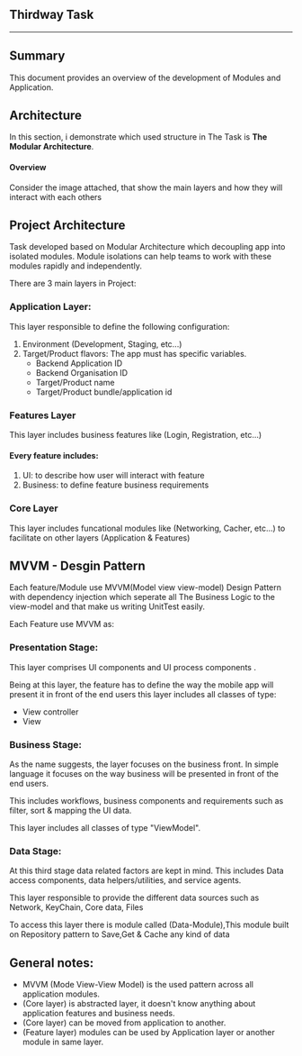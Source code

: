 Thirdway Task
---
---

## Summary

This document provides an overview of the development of Modules and Application.


## Architecture

In this section, i demonstrate which used structure in The Task is 
**The Modular Architecture**.

#### Overview 

Consider the image attached, that show the main layers and how they will interact with each others

## Project Architecture

Task developed based on Modular Architecture which decoupling app into isolated modules.
Module isolations can help teams to work with these modules rapidly and independently.

There are 3 main layers in Project:

### Application Layer:

This layer responsible to define the following configuration:
1. Environment (Development, Staging, etc...) 
2. Target/Product flavors: The app must has specific variables.
   - Backend Application ID
   - Backend Organisation ID
   - Target/Product name
   - Target/Product bundle/application id

### Features Layer

This layer includes business features like (Login, Registration, etc...)

#### Every feature includes:
1. UI: to describe how user will interact with feature
2. Business: to define feature business requirements


### Core Layer

This layer includes funcational modules like (Networking, Cacher, etc...) to facilitate on other  layers (Application & Features)

## MVVM - Desgin Pattern 

Each feature/Module use MVVM(Model view view-model) Design Pattern with dependency injection which seperate all The Business Logic to the view-model and that make us writing UnitTest easily.

Each Feature use MVVM as:

### Presentation Stage:
This layer comprises UI components and UI process components .

Being at this layer, the feature has to define the way the mobile app will present it in front of the end users
 this layer includes all classes of type:
- View controller
- View

### Business Stage:
As the name suggests, the layer focuses on the business front. In simple language it focuses on the way business will be presented in front of the end users.

This includes workflows, business components and requirements such as filter, sort & mapping the UI data.

This layer includes all classes of type "ViewModel".

### Data Stage:
At this third stage data related factors are kept in mind. This includes Data access components, data helpers/utilities, and service agents.

This layer responsible to provide the different data sources such as Network, KeyChain, Core data, Files

To access this layer there is module called (Data-Module),This module built on Repository pattern to Save,Get & Cache any kind of data

## General notes:
- MVVM (Mode View-View Model) is the used pattern across all application modules.
- (Core layer) is abstracted layer, it doesn't know anything about application features and business needs.
- (Core layer) can be moved from application to another.
- (Feature layer) modules can be used by Application layer or another module in same layer.
